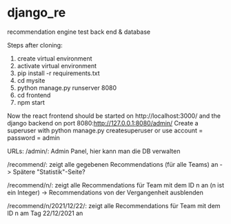 # django_re
recommendation engine test back end &amp; database

Steps after cloning:
1. create virtual environment
2. activate virtual environment
3. pip install -r requirements.txt
4. cd mysite
5. python manage.py runserver 8080
6. cd frontend
7. npm start

Now the react frontend should be started on http://localhost:3000/ and the django backend on port 8080:http://127.0.0.1:8080/admin/
Create a superuser with python manage.py createsuperuser or use account = password = admin

URLs:
/admin/: Admin Panel, hier kann man die DB verwalten

/recommend/: zeigt alle gegebenen Recommendations (für alle Teams) an -> Spätere "Statistik"-Seite?

/recommend/n/: zeigt alle Recommendations für Team mit dem ID n an (n ist ein Integer) -> Recommendations von der Vergangenheit ausblenden

/recommend/n/2021/12/22/: zeigt alle Recommendations für Team mit dem ID n am Tag 22/12/2021 an
